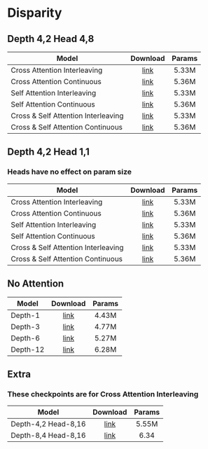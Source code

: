 # Disparity

## Depth 4,2 Head 4,8

| Model                             | Download | Params |
| --------------------------------- | :--------: | :-------: |
| Cross Attention Interleaving             | [link](https:google.com)  |   5.33M |
| Cross Attention Continuous               | [link](https:google.com)  |   5.36M |
| Self Attention Interleaving              | [link](https:google.com)  |   5.33M |
| Self Attention Continuous                | [link](https:google.com)  |   5.36M |
| Cross & Self Attention Interleaving      | [link](https:google.com)  |   5.33M |
| Cross & Self Attention Continuous        | [link](https:google.com)  |   5.36M |

## Depth 4,2 Head 1,1

### Heads have no effect on param size

| Model                             | Download | Params |
| --------------------------------- | :--------: | :-------: |
| Cross Attention Interleaving             | [link](https:google.com)  |   5.33M |
| Cross Attention Continuous               | [link](https:google.com)  |   5.36M |
| Self Attention Interleaving              | [link](https:google.com)  |   5.33M |
| Self Attention Continuous                | [link](https:google.com)  |   5.36M |
| Cross & Self Attention Interleaving      | [link](https:google.com)  |   5.33M |
| Cross & Self Attention Continuous        | [link](https:google.com)  |   5.36M |

## No Attention

| Model                             | Download | Params |
| --------------------------------- | :--------: | :-------: |
| Depth-1                                  | [link](https:google.com)  |   4.43M |
| Depth-3                                  | [link](https:google.com)  |   4.77M |
| Depth-6                                  | [link](https:google.com)  |   5.27M |
| Depth-12                                 | [link](https:google.com)  |   6.28M |

##  Extra
### These checkpoints are for Cross Attention Interleaving

| Model                             | Download | Params |
| --------------------------------- | :--------: | :-------: |
| Depth-4,2 Head-8,16                      | [link](https:google.com)  |   5.55M |
| Depth-8,4 Head-8,16                      | [link](https:google.com)  |   6.34  |

